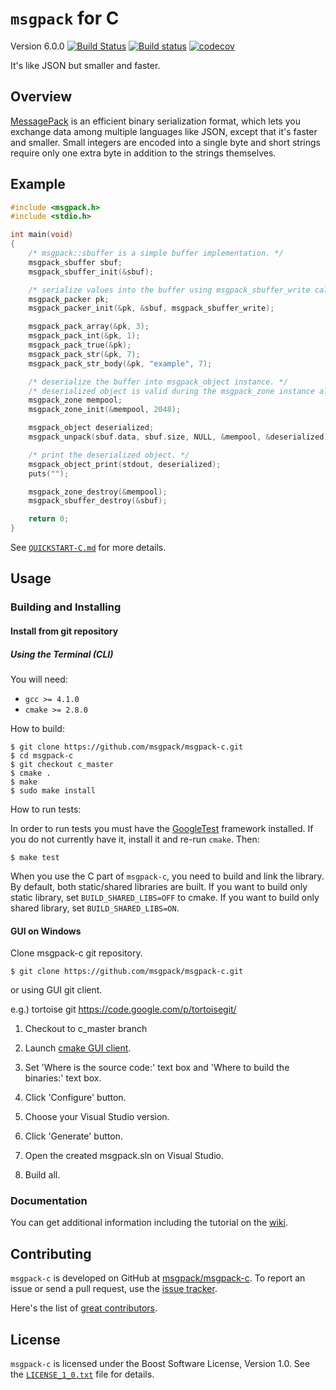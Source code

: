 `msgpack` for C
===================

Version 6.0.0 [![Build Status](https://github.com/msgpack/msgpack-c/workflows/CI/badge.svg?branch=c_master)](https://github.com/msgpack/msgpack-c/actions) [![Build status](https://ci.appveyor.com/api/projects/status/8kstcgt79qj123mw/branch/c_master?svg=true)](https://ci.appveyor.com/project/redboltz/msgpack-c/branch/c_master)
[![codecov](https://codecov.io/gh/msgpack/msgpack-c/branch/c_master/graph/badge.svg)](https://codecov.io/gh/msgpack/msgpack-c/branch/c_master)

It's like JSON but smaller and faster.

Overview
--------

[MessagePack](http://msgpack.org/) is an efficient binary serialization
format, which lets you exchange data among multiple languages like JSON,
except that it's faster and smaller. Small integers are encoded into a
single byte and short strings require only one extra byte in
addition to the strings themselves.

Example
-------

```c
#include <msgpack.h>
#include <stdio.h>

int main(void)
{
    /* msgpack::sbuffer is a simple buffer implementation. */
    msgpack_sbuffer sbuf;
    msgpack_sbuffer_init(&sbuf);

    /* serialize values into the buffer using msgpack_sbuffer_write callback function. */
    msgpack_packer pk;
    msgpack_packer_init(&pk, &sbuf, msgpack_sbuffer_write);

    msgpack_pack_array(&pk, 3);
    msgpack_pack_int(&pk, 1);
    msgpack_pack_true(&pk);
    msgpack_pack_str(&pk, 7);
    msgpack_pack_str_body(&pk, "example", 7);

    /* deserialize the buffer into msgpack_object instance. */
    /* deserialized object is valid during the msgpack_zone instance alive. */
    msgpack_zone mempool;
    msgpack_zone_init(&mempool, 2048);

    msgpack_object deserialized;
    msgpack_unpack(sbuf.data, sbuf.size, NULL, &mempool, &deserialized);

    /* print the deserialized object. */
    msgpack_object_print(stdout, deserialized);
    puts("");

    msgpack_zone_destroy(&mempool);
    msgpack_sbuffer_destroy(&sbuf);

    return 0;
}
```

See [`QUICKSTART-C.md`](./QUICKSTART-C.md) for more details.

Usage
-----

### Building and Installing

#### Install from git repository

##### Using the Terminal (CLI)

You will need:

 - `gcc >= 4.1.0`
 - `cmake >= 2.8.0`

How to build:

    $ git clone https://github.com/msgpack/msgpack-c.git
    $ cd msgpack-c
    $ git checkout c_master
    $ cmake .
    $ make
    $ sudo make install

How to run tests:

In order to run tests you must have the [GoogleTest](https://github.com/google/googletest) framework installed. If you do not currently have it, install it and re-run `cmake`.
Then:

    $ make test

When you use the C part of `msgpack-c`, you need to build and link the library. By default, both static/shared libraries are built. If you want to build only static library, set `BUILD_SHARED_LIBS=OFF` to cmake. If you want to build only shared library, set `BUILD_SHARED_LIBS=ON`.

#### GUI on Windows

Clone msgpack-c git repository.

    $ git clone https://github.com/msgpack/msgpack-c.git

or using GUI git client.

e.g.) tortoise git https://code.google.com/p/tortoisegit/

1. Checkout to c_master branch

2. Launch [cmake GUI client](http://www.cmake.org/cmake/resources/software.html).

3. Set 'Where is the source code:' text box and 'Where to build
the binaries:' text box.

4. Click 'Configure' button.

5. Choose your Visual Studio version.

6. Click 'Generate' button.

7. Open the created msgpack.sln on Visual Studio.

8. Build all.

### Documentation

You can get additional information including the tutorial on the
[wiki](https://github.com/msgpack/msgpack-c/wiki).

Contributing
------------

`msgpack-c` is developed on GitHub at [msgpack/msgpack-c](https://github.com/msgpack/msgpack-c).
To report an issue or send a pull request, use the
[issue tracker](https://github.com/msgpack/msgpack-c/issues).

Here's the list of [great contributors](https://github.com/msgpack/msgpack-c/graphs/contributors).

License
-------

`msgpack-c` is licensed under the Boost Software License, Version 1.0. See
the [`LICENSE_1_0.txt`](./LICENSE_1_0.txt) file for details.